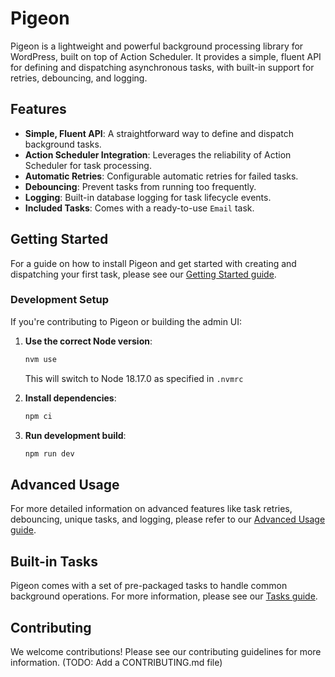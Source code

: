 # Pigeon

Pigeon is a lightweight and powerful background processing library for WordPress, built on top of Action Scheduler. It provides a simple, fluent API for defining and dispatching asynchronous tasks, with built-in support for retries, debouncing, and logging.

## Features

- **Simple, Fluent API**: A straightforward way to define and dispatch background tasks.
- **Action Scheduler Integration**: Leverages the reliability of Action Scheduler for task processing.
- **Automatic Retries**: Configurable automatic retries for failed tasks.
- **Debouncing**: Prevent tasks from running too frequently.
- **Logging**: Built-in database logging for task lifecycle events.
- **Included Tasks**: Comes with a ready-to-use `Email` task.

## Getting Started

For a guide on how to install Pigeon and get started with creating and dispatching your first task, please see our [Getting Started guide](./docs/getting-started.md).

### Development Setup

If you're contributing to Pigeon or building the admin UI:

1. **Use the correct Node version**:
   ```bash
   nvm use
   ```
   This will switch to Node 18.17.0 as specified in `.nvmrc`

2. **Install dependencies**:
   ```bash
   npm ci
   ```

3. **Run development build**:
   ```bash
   npm run dev
   ```

## Advanced Usage

For more detailed information on advanced features like task retries, debouncing, unique tasks, and logging, please refer to our [Advanced Usage guide](./docs/advanced-usage.md).

## Built-in Tasks

Pigeon comes with a set of pre-packaged tasks to handle common background operations. For more information, please see our [Tasks guide](./docs/tasks.md).

## Contributing

We welcome contributions! Please see our contributing guidelines for more information. (TODO: Add a CONTRIBUTING.md file)
